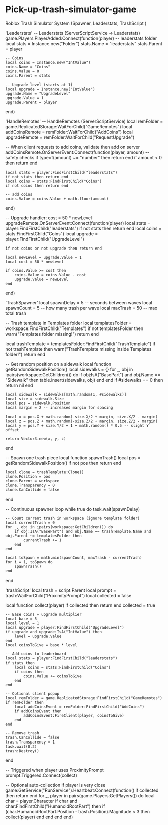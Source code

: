 # Pick-up-trash-simulator-game
Roblox Trash Simulator System (Spawner, Leaderstats, TrashScript )



'Leaderstats'
-- Leaderstats (ServerScriptService -> Leaderstats)
game.Players.PlayerAdded:Connect(function(player)
	-- leaderstats folder
	local stats = Instance.new("Folder")
	stats.Name = "leaderstats"
	stats.Parent = player

	-- Coins
	local coins = Instance.new("IntValue")
	coins.Name = "Coins"
	coins.Value = 0
	coins.Parent = stats

	-- Upgrade level (starts at 1)
	local upgrade = Instance.new("IntValue")
	upgrade.Name = "UpgradeLevel"
	upgrade.Value = 1
	upgrade.Parent = player
end)


'HandleRemotes'
-- HandleRemotes (ServerScriptService)
local remFolder = game.ReplicatedStorage:WaitForChild("GameRemotes")
local addCoinsRemote = remFolder:WaitForChild("AddCoins")
local upgradeRemote = remFolder:WaitForChild("RequestUpgrade")

-- When client requests to add coins, validate then add on server
addCoinsRemote.OnServerEvent:Connect(function(player, amount)
	-- safety checks
	if typeof(amount) ~= "number" then return end
	if amount < 0 then return end

	local stats = player:FindFirstChild("leaderstats")
	if not stats then return end
	local coins = stats:FindFirstChild("Coins")
	if not coins then return end

	-- add coins
	coins.Value = coins.Value + math.floor(amount)
end)

-- Upgrade handler: cost = 50 * newLevel
upgradeRemote.OnServerEvent:Connect(function(player)
	local stats = player:FindFirstChild("leaderstats")
	if not stats then return end
	local coins = stats:FindFirstChild("Coins")
	local upgrade = player:FindFirstChild("UpgradeLevel")

	if not coins or not upgrade then return end

	local newLevel = upgrade.Value + 1
	local cost = 50 * newLevel

	if coins.Value >= cost then
		coins.Value = coins.Value - cost
		upgrade.Value = newLevel
	end
end)


'TrashSpawner'
local spawnDelay = 5      -- seconds between waves
local spawnCount = 5      -- how many trash per wave
local maxTrash = 50       -- max total trash

-- Trash template in Templates folder
local templatesFolder = workspace:FindFirstChild("Templates")
if not templatesFolder then
	warn("Templates folder missing!")
	return
end

local trashTemplate = templatesFolder:FindFirstChild("TrashTemplate")
if not trashTemplate then
	warn("TrashTemplate missing inside Templates folder!")
	return
end

-- Get random position on a sidewalk
local function getRandomSidewalkPosition()
	local sidewalks = {}
	for _, obj in ipairs(workspace:GetChildren()) do
		if obj:IsA("BasePart") and obj.Name == "Sidewalk" then
			table.insert(sidewalks, obj)
		end
	end
	if #sidewalks == 0 then return nil end

	local sidewalk = sidewalks[math.random(1, #sidewalks)]
	local size = sidewalk.Size
	local pos = sidewalk.Position
	local margin = 2 -- increased margin for spacing

	local x = pos.X + math.random(-size.X/2 + margin, size.X/2 - margin)
	local z = pos.Z + math.random(-size.Z/2 + margin, size.Z/2 - margin)
	local y = pos.Y + size.Y/2 + 1 + math.random() * 0.5 -- slight Y offset

	return Vector3.new(x, y, z)
end

-- Spawn one trash piece
local function spawnTrash()
	local pos = getRandomSidewalkPosition()
	if not pos then return end

	local clone = trashTemplate:Clone()
	clone.Position = pos
	clone.Parent = workspace
	clone.Transparency = 0
	clone.CanCollide = false
end

-- Continuous spawner loop
while true do
	task.wait(spawnDelay)

	-- Count current trash in workspace (ignore template folder)
	local currentTrash = 0
	for _, obj in ipairs(workspace:GetChildren()) do
		if obj:IsA("BasePart") and obj.Name == trashTemplate.Name and obj.Parent ~= templatesFolder then
			currentTrash += 1
		end
	end

	local toSpawn = math.min(spawnCount, maxTrash - currentTrash)
	for i = 1, toSpawn do
		spawnTrash()
	end
end

'trashScript'
local trash = script.Parent
local prompt = trash:WaitForChild("ProximityPrompt")
local collected = false

local function collect(player)
	if collected then return end
	collected = true

	-- Base coins + upgrade multiplier
	local base = 5
	local level = 1
	local upgrade = player:FindFirstChild("UpgradeLevel")
	if upgrade and upgrade:IsA("IntValue") then
		level = upgrade.Value
	end
	local coinsToGive = base * level

	-- Add coins to leaderboard
	local stats = player:FindFirstChild("leaderstats")
	if stats then
		local coins = stats:FindFirstChild("Coins")
		if coins then
			coins.Value += coinsToGive
		end
	end

	-- Optional client popup
	local remFolder = game.ReplicatedStorage:FindFirstChild("GameRemotes")
	if remFolder then
		local addCoinsEvent = remFolder:FindFirstChild("AddCoins")
		if addCoinsEvent then
			addCoinsEvent:FireClient(player, coinsToGive)
		end
	end

	-- Remove trash
	trash.CanCollide = false
	trash.Transparency = 1
	task.wait(0.2)
	trash:Destroy()
end

-- Triggered when player uses ProximityPrompt
prompt.Triggered:Connect(collect)

-- Optional auto-collection if player is very close
game:GetService("RunService").Heartbeat:Connect(function()
	if collected then return end
	for _, player in pairs(game.Players:GetPlayers()) do
		local char = player.Character
		if char and char:FindFirstChild("HumanoidRootPart") then
			if (char.HumanoidRootPart.Position - trash.Position).Magnitude < 3 then
				collect(player)
			end
		end
	end
end)

